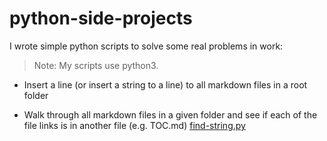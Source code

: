 # python-side-projects

I wrote simple python scripts to solve some real problems in work:

> Note: My scripts use python3.

- Insert a line (or insert a string to a line) to all markdown files in a root folder

- Walk through all markdown files in a given folder and see if each of the file links is in another file (e.g. TOC.md) [find-string.py](/find-string.py)


